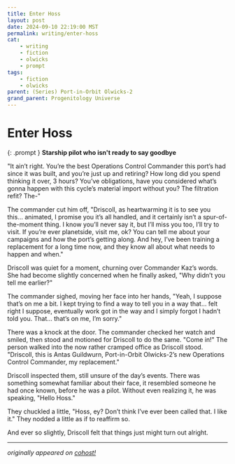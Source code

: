 ```yaml
---
title: Enter Hoss
layout: post
date: 2024-09-10 22:19:00 MST
permalink: writing/enter-hoss
cat:
    - writing
    - fiction
    - olwicks
    - prompt
tags:
    - fiction
    - olwicks
parent: (Series) Port-in-Orbit Olwicks-2
grand_parent: Progenitology Universe
---
```


# Enter Hoss

{: .prompt }
**Starship pilot who isn't ready to say goodbye**

"It ain’t right. You’re the best Operations Control Commander this port’s had since it was built, and you’re just up and retiring? How long did you spend thinking it over, 3 hours? You’ve obligations, have you considered what’s gonna happen with this cycle’s material import without you? The filtration refit? The-"

The commander cut him off, "Driscoll, as heartwarming it is to see you this... animated, I promise you it’s all handled, and it certainly isn’t a spur-of-the-moment thing. I know you’ll never say it, but I’ll miss you too, I’ll try to visit. If you’re ever planetside, visit me, ok? You can tell me about your campaigns and how the port’s getting along. And hey, I’ve been training a replacement for a long time now, and they know all about what needs to happen and when."

Driscoll was quiet for a moment, churning over Commander Kaz’s words. She had become slightly concerned when he finally asked, "Why didn’t you tell me earlier?"

The commander sighed, moving her face into her hands, "Yeah, I suppose that’s on me a bit. I kept trying to find a way to tell you in a way that… felt right I suppose, eventually work got in the way and I simply forgot I hadn’t told you. That… that’s on me, I’m sorry."

There was a knock at the door. The commander checked her watch and smiled, then stood and motioned for Driscoll to do the same. "Come in!" The person walked into the now rather cramped office as Driscoll stood. "Driscoll, this is Antas Guildwurn, Port-in-Orbit Olwicks-2’s new Operations Control Commander, my replacement."

Driscoll inspected them, still unsure of the day’s events. There was something somewhat familiar about their face, it resembled someone he had once known, before he was a pilot. Without even realizing it, he was speaking, "Hello Hoss."

They chuckled a little, "Hoss, ey? Don’t think I’ve ever been called that. I like it." They nodded a little as if to reaffirm so.

And ever so slightly, Driscoll felt that things just might turn out alright.

---

*originally appeared on [cohost!](https://cohost.org/Roughly-Enough-Mail/post/7654403-it-ain-t-right-you)*
